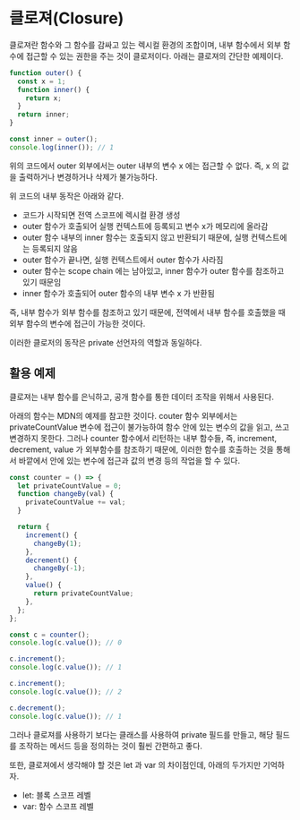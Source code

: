 # 클로져(Closure)

클로져란 함수와 그 함수를 감싸고 있는 렉시컬 환경의 조합이며, 내부 함수에서 외부 함수에 접근할 수 있는
권한을 주는 것이 클로저이다. 아래는 클로져의 간단한 예제이다.

```javascript
function outer() {
  const x = 1;
  function inner() {
    return x;
  }
  return inner;
}

const inner = outer();
console.log(inner()); // 1
```

위의 코드에서 outer 외부에서는 outer 내부의 변수 x 에는 접근할 수 없다. 즉, x 의 값을 출력하거나
변경하거나 삭제가 불가능하다.

위 코드의 내부 동작은 아래와 같다.

- 코드가 시작되면 전역 스코프에 렉시컬 환경 생성
- outer 함수가 호출되어 실행 컨텍스트에 등록되고 변수 x가 메모리에 올라감
- outer 함수 내부의 inner 함수는 호출되지 않고 반환되기 때문에, 실행 컨텍스트에는 등록되지 않음
- outer 함수가 끝나면, 실행 컨텍스트에서 outer 함수가 사라짐
- outer 함수는 scope chain 에는 남아있고, inner 함수가 outer 함수를 참조하고 있기 때문임
- inner 함수가 호출되어 outer 함수의 내부 변수 x 가 반환됨

즉, 내부 함수가 외부 함수를 참조하고 있기 때문에, 전역에서 내부 함수를 호출했을 때 외부 함수의 변수에
접근이 가능한 것이다.

이러한 클로저의 동작은 private 선언자의 역할과 동일하다.

## 활용 예제

클로져는 내부 함수를 은닉하고, 공개 함수를 통한 데이터 조작을 위해서 사용된다.

아래의 함수는 MDN의 예제를 참고한 것이다. couter 함수 외부에서는 privateCountValue 변수에 접근이
불가능하여 함수 안에 있는 변수의 값을 읽고, 쓰고 변경하지 못한다. 그러나 counter 함수에서 리턴하는
내부 함수들, 즉, increment, decrement, value 가 외부함수를 참조하기 때문에, 이러한 함수를
호출하는 것을 통해서 바깥에서 안에 있는 변수에 접근과 값의 변경 등의 작업을 할 수 있다.

```javascript
const counter = () => {
  let privateCountValue = 0;
  function changeBy(val) {
    privateCountValue += val;
  }

  return {
    increment() {
      changeBy(1);
    },
    decrement() {
      changeBy(-1);
    },
    value() {
      return privateCountValue;
    },
  };
};

const c = counter();
console.log(c.value()); // 0

c.increment();
console.log(c.value()); // 1

c.increment();
console.log(c.value()); // 2

c.decrement();
console.log(c.value()); // 1
```

그러나 클로져를 사용하기 보다는 클래스를 사용하여 private 필드를 만들고, 해당 필드를 조작하는 메서드
등을 정의하는 것이 훨씬 간편하고 좋다.

또한, 클로져에서 생각해야 할 것은 let 과 var 의 차이점인데, 아래의 두가지만 기억하자.

- let: 블록 스코프 레벨
- var: 함수 스코프 레벨
